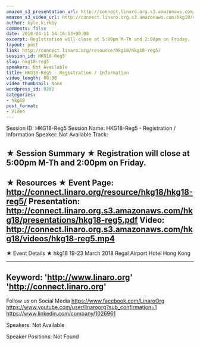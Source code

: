 ```yaml
---
amazon_s3_presentation_url: http://connect.linaro.org.s3.amazonaws.com/hkg18/presentations/hkg18-reg5.pdf
amazon_s3_video_url: http://connect.linaro.org.s3.amazonaws.com/hkg18/videos/hkg18-reg5.mp4
author: kyle.kirkby
comments: false
date: 2018-04-11 14:16:13+00:00
excerpt: Registration will close at 5:00pm M-Th and 2:00pm on Friday.
layout: post
link: http://connect.linaro.org/resource/hkg18/hkg18-reg5/
session_id: HKG18-Reg5
slug: hkg18-reg5
speakers: Not Available
title: HKG18-Reg5 - Registration / Information
video_length: 00:00
video_thumbnail: None
wordpress_id: 9282
categories:
- hkg18
post_format:
- Video
---
```


Session ID: HKG18-Reg5
Session Name: HKG18-Reg5 - Registration / Information
Speaker: Not Available
Track: 


★ Session Summary ★
Registration will close at 5:00pm M-Th and 2:00pm on Friday.
---------------------------------------------------
★ Resources ★
Event Page: http://connect.linaro.org/resource/hkg18/hkg18-reg5/
Presentation: http://connect.linaro.org.s3.amazonaws.com/hkg18/presentations/hkg18-reg5.pdf
Video: http://connect.linaro.org.s3.amazonaws.com/hkg18/videos/hkg18-reg5.mp4
 ---------------------------------------------------
★ Event Details ★
hkg18
19-23 March 2018 
Regal Airport Hotel Hong Kong

---------------------------------------------------
Keyword: 
'http://www.linaro.org'
'http://connect.linaro.org'
---------------------------------------------------
Follow us on Social Media
https://www.facebook.com/LinaroOrg
https://www.youtube.com/user/linaroorg?sub_confirmation=1
https://www.linkedin.com/company/1026961

Speakers: Not Available

Speaker Positions: Not Found


